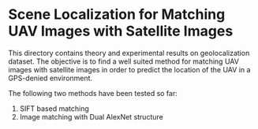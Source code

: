 # Scene Localization for Matching UAV Images with Satellite Images

This directory contains theory and experimental results on 
geolocalization dataset. The objective is to find a well suited 
method for matching UAV images with satellite images in order
to predict the location of the UAV in a GPS-denied environment.

The following two methods have been tested so far:
1. SIFT based matching
2. Image matching with Dual AlexNet structure